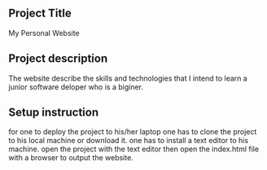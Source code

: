 ## Project Title
My Personal Website
## Project description
The website describe the skills and technologies that I intend to learn a junior software deloper who is a biginer.
## Setup instruction
for one to deploy the project to his/her laptop one has to clone the project to his local machine or download it. one has to install a text editor to his machine. open the project with the text editor then open the index.html file with a browser to output the website.
##
 
